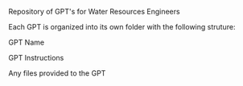 Repository of GPT's for Water Resources Engineers

Each GPT is organized into its own folder with the following struture:

GPT Name

GPT Instructions

Any files provided to the GPT
